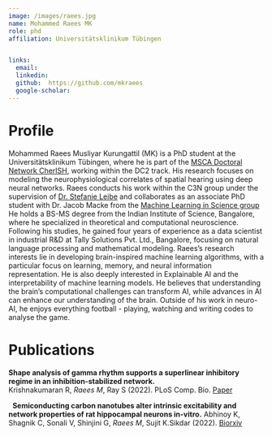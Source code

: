 ```yaml
---
image: /images/raees.jpg
name: Mohammed Raees MK
role: phd
affiliation: Universitätsklinikum Tübingen


links:
  email: 
  linkedin: 
  github:  https://github.com/mkraees
  google-scholar: 
---
```



# Profile

Mohammed Raees Musliyar Kurungattil (MK) is a PhD student at the Universitätsklinikum Tübingen, where he is part of the [MSCA Doctoral Network CherISH](https://cherish-network.eu/), working within the DC2 track. His research focuses on modeling the neurophysiological correlates of spatial hearing using deep neural networks. Raees conducts his work within the C3N group under the supervision of [Dr. Stefanie Leibe](https://liebelab.github.io/members/stefanie-liebe.html) and collaborates as an associate PhD student with Dr. Jacob Macke from the [Machine Learning in Science group](https://www.mackelab.org/)
He holds a BS-MS degree from the Indian Institute of Science, Bangalore, where he specialized in theoretical and computational neuroscience. Following his studies, he gained four years of experience as a data scientist in industrial R&D at Tally Solutions Pvt. Ltd., Bangalore, focusing on natural language processing and mathematical modeling.
Raees’s research interests lie in developing brain-inspired machine learning algorithms, with a particular focus on learning, memory, and neural information representation. He is also deeply interested in Explainable AI and the interpretability of machine learning models. He believes that understanding the brain’s computational challenges can transform AI, while advances in AI can enhance our understanding of the brain.
Outside of his work in neuro-AI, he enjoys  everything football - playing, watching and writing codes to analyse the game.


# Publications


**Shape analysis of gamma rhythm supports a superlinear inhibitory regime in an inhibition-stabilized network.**\
Krishnakumaran R, *Raees M*, Ray S (2022).  PLoS Comp. Bio. 
[Paper](https://journals.plos.org/ploscompbiol/article?id=10.1371/journal.pcbi.1009886)

&nbsp;
**Semiconducting carbon nanotubes alter intrinsic excitability and network properties of rat hippocampal neurons in-vitro.**
Abhinoy K, Shagnik C, Sonali V, Shinjini G, *Raees M*, Sujit K.Sikdar (2022).  [Biorxiv](https://www.biorxiv.org/content/10.1101/2023.03.29.533880v1)
